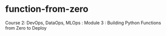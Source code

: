 # function-from-zero
Course 2: DevOps, DataOps, MLOps : Module 3 : Building Python Functions from Zero to Deploy
